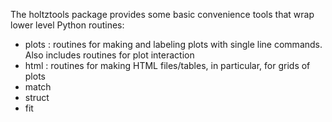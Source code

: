 
The holtztools package provides some basic convenience tools that wrap
lower level Python routines:

- plots : routines for making and labeling plots with single line
commands. Also includes routines for plot interaction
- html : routines for making HTML files/tables, in particular,
for grids of plots
- match
- struct
- fit
